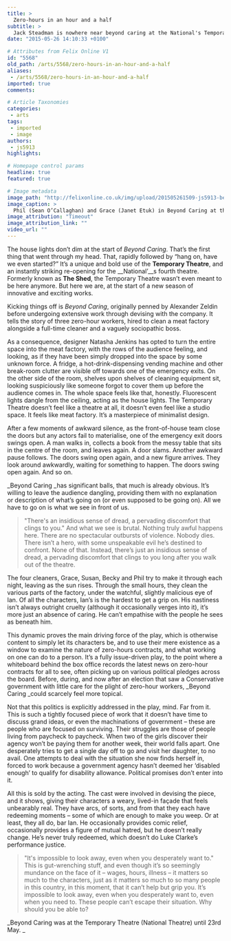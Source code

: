 ```yaml
---
title: >
  Zero-hours in an hour and a half
subtitle: >
  Jack Steadman is nowhere near beyond caring at the National's Temporary Theatre.
date: "2015-05-26 14:10:33 +0100"

# Attributes from Felix Online V1
id: "5568"
old_path: /arts/5568/zero-hours-in-an-hour-and-a-half
aliases:
 - /arts/5568/zero-hours-in-an-hour-and-a-half
imported: true
comments:

# Article Taxonomies
categories:
 - arts
tags:
 - imported
 - image
authors:
 - js5913
highlights:

# Homepage control params
headline: true
featured: true

# Image metadata
image_path: "http://felixonline.co.uk/img/upload/201505261509-js5913-beyond-caring.jpg"
image_caption: >
  Phil (Sean O’Callaghan) and Grace (Janet Etuk) in Beyond Caring at the National Theatre.
image_attribution: "Timeout"
image_attribution_link: ""
video_url: ""
---
```


The house lights don’t dim at the start of _Beyond Caring_. That’s the first thing that went through my head. That, rapidly followed by “hang on, have we even started?” It’s a unique and bold use of the __Temporary Theatre__, and an instantly striking re-opening for the __National’__s fourth theatre. Formerly known as __The Shed__, the Temporary Theatre wasn’t even meant to be here anymore. But here we are, at the start of a new season of innovative and exciting works.

Kicking things off is _Beyond Caring_, originally penned by Alexander Zeldin before undergoing extensive work through devising with the company. It tells the story of three zero-hour workers, hired to clean a meat factory alongside a full-time cleaner and a vaguely sociopathic boss.

As a consequence, designer Natasha Jenkins has opted to turn the entire space into the meat factory, with the rows of the audience feeling, and looking, as if they have been simply dropped into the space by some unknown force. A fridge, a hot-drink-dispensing vending machine and other break-room clutter are visible off towards one of the emergency exits. On the other side of the room, shelves upon shelves of cleaning equipment sit, looking suspiciously like someone forgot to cover them up before the audience comes in. The whole space feels like that, honestly. Fluorescent lights dangle from the ceiling, acting as the house lights. The Temporary Theatre doesn’t feel like a theatre at all, it doesn’t even feel like a studio space. It feels like meat factory. It’s a masterpiece of minimalist design.

After a few moments of awkward silence, as the front-of-house team close the doors but any actors fail to materialise, one of the emergency exit doors swings open. A man walks in, collects a book from the messy table that sits in the centre of the room, and leaves again. A door slams. Another awkward pause follows. The doors swing open again, and a new figure arrives. They look around awkwardly, waiting for something to happen. The doors swing open again. And so on.

_Beyond Caring _has significant balls, that much is already obvious. It’s willing to leave the audience dangling, providing them with no explanation or description of what’s going on (or even supposed to be going on). All we have to go on is what we see in front of us.
> "There's an insidious sense of dread, a pervading discomfort that clings to you."
And what we see is brutal. Nothing truly awful happens here. There are no spectacular outbursts of violence. Nobody dies. There isn’t a hero, with some unspeakable evil he’s destined to confront. None of that. Instead, there’s just an insidious sense of dread, a pervading discomfort that clings to you long after you walk out of the theatre.

The four cleaners, Grace, Susan, Becky and Phil try to make it through each night, leaving as the sun rises. Through the small hours, they clean the various parts of the factory, under the watchful, slightly malicious eye of Ian. Of all the characters, Ian’s is the hardest to get a grip on. His nastiness isn’t always outright cruelty (although it occasionally verges into it), it’s more just an absence of caring. He can’t empathise with the people he sees as beneath him.

This dynamic proves the main driving force of the play, which is otherwise content to simply let its characters be, and to use their mere existence as a window to examine the nature of zero-hours contracts, and what working on one can do to a person. It’s a fully issue-driven play, to the point where a whiteboard behind the box office records the latest news on zero-hour contracts for all to see, often picking up on various political pledges across the board. Before, during, and now after an election that saw a Conservative government with little care for the plight of zero-hour workers, _Beyond Caring _could scarcely feel more topical.

Not that this politics is explicitly addressed in the play, mind. Far from it. This is such a tightly focused piece of work that it doesn’t have time to discuss grand ideas, or even the machinations of government – these are people who are focused on surviving. Their struggles are those of people living from paycheck to paycheck. When two of the girls discover their agency won’t be paying them for another week, their world falls apart. One desperately tries to get a single day off to go and visit her daughter, to no avail. One attempts to deal with the situation she now finds herself in, forced to work because a government agency hasn’t deemed her ‘disabled enough’ to qualify for disability allowance. Political promises don’t enter into it.

All this is sold by the acting. The cast were involved in devising the piece, and it shows, giving their characters a weary, lived-in façade that feels unbearably real. They have arcs, of sorts, and from that they each have redeeming moments – some of which are enough to make you weep. Or at least, they all do, bar Ian. He occasionally provides comic relief, occasionally provides a figure of mutual hatred, but he doesn’t really change. He’s never truly redeemed, which doesn’t do Luke Clarke’s performance justice.
> "It's impossible to look away, even when you desperately want to."
This is gut-wrenching stuff, and even though it’s so seemingly mundance on the face of it – wages, hours, illness – it matters so much to the characters, just as it matters so much to so many people in this country, in this moment, that it can’t help but grip you. It’s impossible to look away, even when you desperately want to, even when you need to. These people can’t escape their situation. Why should you be able to?

_Beyond Caring was at the Temporary Theatre (National Theatre) until 23rd May.
_

